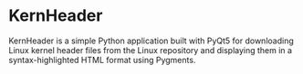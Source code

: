 # KernHeader
KernHeader is a simple Python application built with PyQt5 for downloading Linux kernel header files from the Linux repository and displaying them in a syntax-highlighted HTML format using Pygments.

